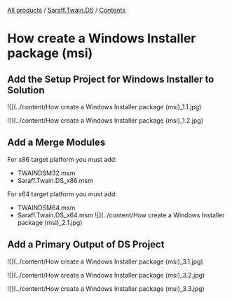[All products](../../) / [Saraff.Twain.DS](../) / [Contents](./index.md)
# How create a Windows Installer package (msi)
## Add the Setup Project for Windows Installer to Solution
![](../content/How create a Windows Installer package (msi)_1.1.jpg)

![](../content/How create a Windows Installer package (msi)_1.2.jpg)
## Add a Merge Modules
For x86 target platform you must add:
* TWAINDSM32.msm
* Saraff.Twain.DS_x86.msm

For x64 target platform you must add:
* TWAINDSM64.msm
* Saraff.Twain.DS_x64.msm
![](../content/How create a Windows Installer package (msi)_2.1.jpg)
## Add a Primary Output of DS Project
![](../content/How create a Windows Installer package (msi)_3.1.jpg)

![](../content/How create a Windows Installer package (msi)_3.2.jpg)

![](../content/How create a Windows Installer package (msi)_3.3.jpg)


